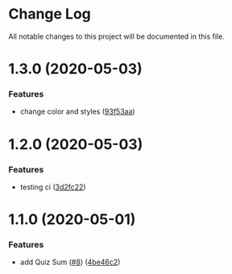 # Change Log

All notable changes to this project will be documented in this file.

# 1.3.0 (2020-05-03)


### Features

* change color and styles ([93f53aa](https://github.com/oscar-raig/kikilo-uilib-components/commit/93f53aa90f3e3b6532df4a6b97d2ee5b4ed549a9))



# 1.2.0 (2020-05-03)


### Features

* testing ci ([3d2fc22](https://github.com/oscar-raig/kikilo-uilib-components/commit/3d2fc22e608a0465b09edf0b75f307afad10600e))



# 1.1.0 (2020-05-01)


### Features

* add Quiz Sum ([#8](https://github.com/oscar-raig/kikilo-uilib-components/issues/8)) ([4be46c2](https://github.com/oscar-raig/kikilo-uilib-components/commit/4be46c2199e9743cfecf530b9524b35bb7710c6e))



